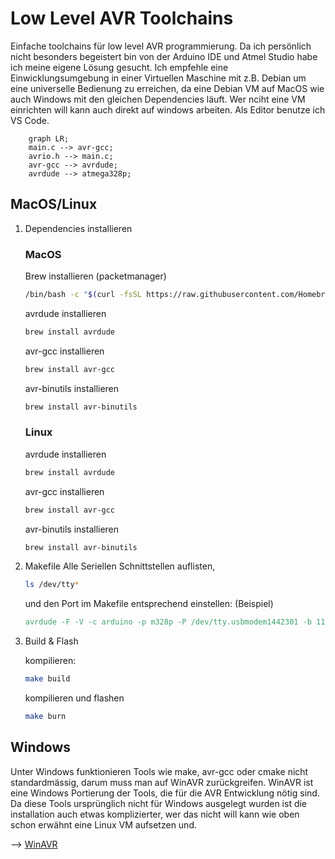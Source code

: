 # Low Level AVR Toolchains
Einfache toolchains für low level AVR programmierung. Da ich persönlich nicht besonders begeistert bin von der Arduino IDE und Atmel Studio habe ich meine eigene Lösung gesucht. Ich empfehle eine Einwicklungsumgebung in einer Virtuellen Maschine mit z.B. Debian um eine universelle Bedienung zu erreichen, da eine Debian VM auf MacOS wie auch Windows mit den gleichen Dependencies läuft. Wer nciht eine VM einrichten will kann auch direkt auf windows arbeiten. Als Editor benutze ich VS Code.

```mermaid
    graph LR;
    main.c --> avr-gcc;
    avrio.h --> main.c;
    avr-gcc --> avrdude;
    avrdude --> atmega328p;
```

## MacOS/Linux

1. Dependencies installieren 

    ### MacOS

    Brew installieren (packetmanager)
    ```bash
    /bin/bash -c "$(curl -fsSL https://raw.githubusercontent.com/Homebrew/install/HEAD/install.sh)"
    ```
    avrdude installieren
     ```bash
    brew install avrdude
    ```

    avr-gcc installieren
     ```bash
    brew install avr-gcc
    ```

    avr-binutils installieren
     ```bash
    brew install avr-binutils
    ```

    ### Linux

    avrdude installieren
     ```bash
    brew install avrdude
    ```

    avr-gcc installieren
     ```bash
    brew install avr-gcc
    ```

    avr-binutils installieren
     ```bash
    brew install avr-binutils
    ```
2. Makefile
    Alle Seriellen Schnittstellen auflisten, 

    ```bash
    ls /dev/tty*
    ```

    und den Port im Makefile entsprechend einstellen: (Beispiel)

     ```Makefile
    avrdude -F -V -c arduino -p m328p -P /dev/tty.usbmodem1442301 -b 115200 -U flash:w:main.hex
    ```

3. Build & Flash

    kompilieren: 

    ```bash
    make build
    ```

    kompilieren und flashen

    ```bash
    make burn 
    ```


## Windows

Unter Windows funktionieren Tools wie make, avr-gcc oder cmake nicht standardmässig, darum muss man auf WinAVR zurückgreifen. WinAVR ist eine Windows Portierung der Tools, die für die AVR Entwicklung nötig sind. Da diese Tools ursprünglich nicht für Windows ausgelegt wurden ist die installation auch etwas komplizierter, wer das nicht will kann wie oben schon erwähnt eine Linux VM aufsetzen und.

--> [WinAVR](https://www.mikrocontroller.net/articles/WinAVR)